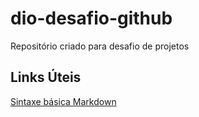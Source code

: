 # dio-desafio-github
Repositório criado para desafio de projetos


## Links Úteis
[Sintaxe básica Markdown](https://www.markdownguide.org/basic-syntax/)

